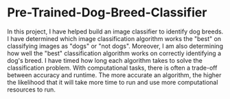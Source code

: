 # Pre-Trained-Dog-Breed-Classifier
In this project, I have helped build an image classifier to identify dog breeds.
I have determined which image classification algorithm works the "best" on classifying images as "dogs" or "not dogs".
Moreover, I am also determining how well the "best" classification algorithm works on correctly identifying a dog's breed. 
I have timed how long each algorithm takes to solve the classification problem. With computational tasks, there is often a trade-off between accuracy and runtime. The more accurate an algorithm, the higher the likelihood that it will take more time to run and use more computational resources to run.
